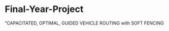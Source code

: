 Final-Year-Project
==================

“CAPACITATED, OPTIMAL, GUIDED VEHICLE ROUTING with SOFT FENCING

